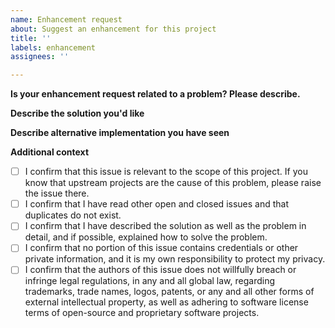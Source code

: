 ```yaml
---
name: Enhancement request
about: Suggest an enhancement for this project
title: ''
labels: enhancement
assignees: ''

---
```


**Is your enhancement request related to a problem? Please describe.**
<!--
A clear and concise description of what the problem is. Ex. I'm always frustrated when [...]
-->

**Describe the solution you'd like**
<!--
A clear and concise description of what you want to see. If possible, please describe how relevant technologies or standards may solve this request in detail.
-->

**Describe alternative implementation you have seen**
<!--
A clear and concise description of any alternative solutions or enhancements you've considered, or example implementations of such enhancements in a similar project. Please also show that such enhancement is feasible and of interest to a relatively wide range of users.
-->

**Additional context**
<!--
Add any other context or screenshots about the feature request here. Please describe whether you are willing to provide funding, as this will greatly accelerate your request.
-->

 - [ ] I confirm that this issue is relevant to the scope of this project. If you know that upstream projects are the cause of this problem, please raise the issue there.
 - [ ] I confirm that I have read other open and closed issues and that duplicates do not exist.
 - [ ] I confirm that I have described the solution as well as the problem in detail, and if possible, explained how to solve the problem.
 - [ ] I confirm that no portion of this issue contains credentials or other private information, and it is my own responsibility to protect my privacy.
 - [ ] I confirm that the authors of this issue does not willfully breach or infringe legal regulations, in any and all global law, regarding trademarks, trade names, logos, patents, or any and all other forms of external intellectual property, as well as adhering to software license terms of open-source and proprietary software projects.
